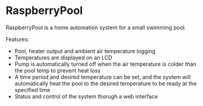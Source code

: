 # RaspberryPool

RaspberryPool is a home automation system for a small swimming pool.

Features:

- Pool, heater output and ambient air temperature logging
- Temperatures are displayed on an LCD
- Pump is automatically turned off when the air temperature is colder than the pool temp to prevent heat loss
- A time period and desired temperature can be set, and the system will automatically heat the pool to the desired temperature to be ready at the specified time
- Status and control of the system thorugh a web interface

